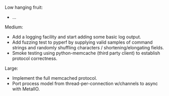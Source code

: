 Low hanging fruit:

* ...

Medium:

* Add a logging facility and start adding some basic log output.
* Add fuzzing test to pyperf by supplying valid samples of command strings and randomly shuffling characters / shortening/elongating fields.
* Smoke testing using python-memcache (third party client) to establish protocol correctness.

Large:

* Implement the full memcached protocol.
* Port process model from thread-per-connection w/channels to async with MetalIO.
